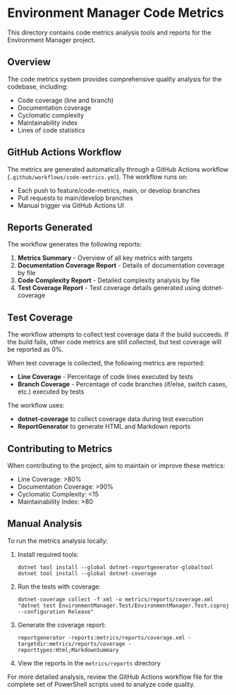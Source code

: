 # Environment Manager Code Metrics

This directory contains code metrics analysis tools and reports for the Environment Manager project.

## Overview

The code metrics system provides comprehensive quality analysis for the codebase, including:

- Code coverage (line and branch)
- Documentation coverage
- Cyclomatic complexity
- Maintainability index
- Lines of code statistics

## GitHub Actions Workflow

The metrics are generated automatically through a GitHub Actions workflow (`.github/workflows/code-metrics.yml`). The workflow runs on:

- Each push to feature/code-metrics, main, or develop branches
- Pull requests to main/develop branches
- Manual trigger via GitHub Actions UI

## Reports Generated

The workflow generates the following reports:

1. **Metrics Summary** - Overview of all key metrics with targets
2. **Documentation Coverage Report** - Details of documentation coverage by file
3. **Code Complexity Report** - Detailed complexity analysis by file
4. **Test Coverage Report** - Test coverage details generated using dotnet-coverage

## Test Coverage

The workflow attempts to collect test coverage data if the build succeeds. If the build fails, other code metrics are still collected, but test coverage will be reported as 0%.

When test coverage is collected, the following metrics are reported:
- **Line Coverage** - Percentage of code lines executed by tests
- **Branch Coverage** - Percentage of code branches (if/else, switch cases, etc.) executed by tests

The workflow uses:
- **dotnet-coverage** to collect coverage data during test execution
- **ReportGenerator** to generate HTML and Markdown reports

## Contributing to Metrics

When contributing to the project, aim to maintain or improve these metrics:

- Line Coverage: >80%
- Documentation Coverage: >90% 
- Cyclomatic Complexity: <15
- Maintainability Index: >80

## Manual Analysis

To run the metrics analysis locally:

1. Install required tools:
   ```
   dotnet tool install --global dotnet-reportgenerator-globaltool
   dotnet tool install --global dotnet-coverage
   ```

2. Run the tests with coverage:
   ```
   dotnet-coverage collect -f xml -o metrics/reports/coverage.xml "dotnet test EnvironmentManager.Test/EnvironmentManager.Test.csproj --configuration Release"
   ```

3. Generate the coverage report:
   ```
   reportgenerator -reports:metrics/reports/coverage.xml -targetdir:metrics/reports/coverage -reporttypes:Html;MarkdownSummary
   ```

4. View the reports in the `metrics/reports` directory

For more detailed analysis, review the GitHub Actions workflow file for the complete set of PowerShell scripts used to analyze code quality. 